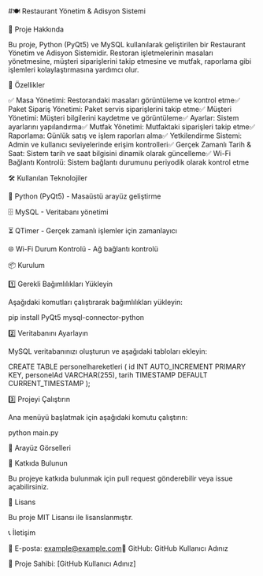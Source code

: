#🍽️ Restaurant Yönetim & Adisyon Sistemi

  

📌 Proje Hakkında

Bu proje, Python (PyQt5) ve MySQL kullanılarak geliştirilen bir Restaurant Yönetim ve Adisyon Sistemidir. Restoran işletmelerinin masaları yönetmesine, müşteri siparişlerini takip etmesine ve mutfak, raporlama gibi işlemleri kolaylaştırmasına yardımcı olur.

🚀 Özellikler

✅ Masa Yönetimi: Restorandaki masaları görüntüleme ve kontrol etme✅ Paket Sipariş Yönetimi: Paket servis siparişlerini takip etme✅ Müşteri Yönetimi: Müşteri bilgilerini kaydetme ve görüntüleme✅ Ayarlar: Sistem ayarlarını yapılandırma✅ Mutfak Yönetimi: Mutfaktaki siparişleri takip etme✅ Raporlama: Günlük satış ve işlem raporları alma✅ Yetkilendirme Sistemi: Admin ve kullanıcı seviyelerinde erişim kontrolleri✅ Gerçek Zamanlı Tarih & Saat: Sistem tarih ve saat bilgisini dinamik olarak güncelleme✅ Wi-Fi Bağlantı Kontrolü: Sistem bağlantı durumunu periyodik olarak kontrol etme

🛠️ Kullanılan Teknolojiler

🐍 Python (PyQt5) - Masaüstü arayüz geliştirme

🗄️ MySQL - Veritabanı yönetimi

⏳ QTimer - Gerçek zamanlı işlemler için zamanlayıcı

🌐 Wi-Fi Durum Kontrolü - Ağ bağlantı kontrolü

📦 Kurulum

1️⃣ Gerekli Bağımlılıkları Yükleyin

Aşağıdaki komutları çalıştırarak bağımlılıkları yükleyin:

pip install PyQt5 mysql-connector-python

2️⃣ Veritabanını Ayarlayın

MySQL veritabanınızı oluşturun ve aşağıdaki tabloları ekleyin:

CREATE TABLE personelhareketleri (
    id INT AUTO_INCREMENT PRIMARY KEY,
    personelAd VARCHAR(255),
    tarih TIMESTAMP DEFAULT CURRENT_TIMESTAMP
);

3️⃣ Projeyi Çalıştırın

Ana menüyü başlatmak için aşağıdaki komutu çalıştırın:

python main.py

📸 Arayüz Görselleri



🤝 Katkıda Bulunun

Bu projeye katkıda bulunmak için pull request gönderebilir veya issue açabilirsiniz.

📜 Lisans

Bu proje MIT Lisansı ile lisanslanmıştır.

📞 İletişim

📧 E-posta: example@example.com🔗 GitHub: GitHub Kullanıcı Adınız

🎯 Proje Sahibi: [GitHub Kullanıcı Adınız]


